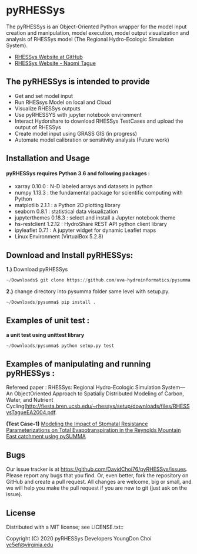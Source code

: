 # pyRHESSys

The pyRHESSys is an Object-Oriented Python wrapper for the model input creation and manipulation, model execution, model output visualization and analysis of RHESSys model (The Regional Hydro-Ecologic Simulation System).

* [RHESSys Website at GitHub ](https://github.com/RHESSys)
* [RHESSys Website - Naomi Tague ](http://fiesta.bren.ucsb.edu/~rhessys/)

## The pyRHESSys is intended to provide

 - Get and set model input
 - Run RHESsys Model on local and Cloud 
 - Visualize RHESSys outputs
 - Use pyRHESSYS with jupyter notebook environment 
 - Interact Hydorshare to download RHESSys TestCases and upload the output of RHESSys 
 - Create model input using GRASS GIS (in progress)
 - Automate model calibration or sensitivity analysis (Future work)
 
## Installation and Usage

#### pyRHESSys requires Python 3.6 and following packages :

 - xarray 0.10.0 : N-D labeled arrays and datasets in python
 - numpy 1.13.3 : the fundamental package for scientific computing with Python
 - matplotlib 2.1.1 : a Python 2D plotting library 
 - seaborn 0.8.1 : statistical data visualization 
 - jupyterthemes 0.18.3 : select and install a Jupyter notebook theme
 - hs-restclient 1.2.12 : HydroShare REST API python client library
 - ipyleaflet 0.7.1 : A jupyter widget for dynamic Leaflet maps 
 - Linux Environment (VirtualBox 5.2.8)
     
## Download and Install pyRHESSys:

**1.)**  Download pyRHESSys
```python
~/Downloads$ git clone https://github.com/uva-hydroinformatics/pysumma.git
```
        
**2.)**  change directory into pysumma folder same level with setup.py.
```python
~/Downloads/pysumma$ pip install .
```

## Examples of unit test :

**a unit test using unittest library**  

```python
~/Downloads/pysumma$ python setup.py test
```
## Examples of manipulating and running pyRHESSys :

Refereed paper : RHESSys: Regional Hydro-Ecologic Simulation System—An ObjectOriented Approach to Spatially Distributed Modeling of Carbon, Water, and Nutrient Cycling(http://fiesta.bren.ucsb.edu/~rhessys/setup/downloads/files/RHESSysTagueEA2004.pdf.

**(Test Case-1)** [Modeling the Impact of Stomatal Resistance Parameterizations on Total Evapotranspiration 
         in the Reynolds Mountain East catchment using pySUMMA](notebooks/pySUMMA_Test_Case_1.ipynb) 
         
## Bugs
  Our issue tracker is at https://github.com/DavidChoi76/pyRHESSys/issues.
  Please report any bugs that you find.  Or, even better, fork the repository on
  GitHub and create a pull request.  All changes are welcome, big or small, and we
  will help you make the pull request if you are new to git
  (just ask on the issue).

## License
  Distributed with a MIT license; see LICENSE.txt::

  Copyright (C) 2020 pyRHESSys Developers
  YoungDon Choi <yc5ef@virginia.edu>
 
